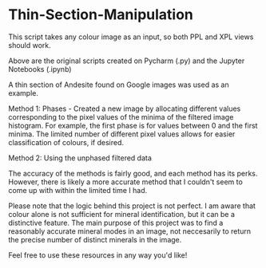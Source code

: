 # Thin-Section-Manipulation

This script takes any colour image as an input, so both PPL and XPL views should work. 

Above are the original scripts created on Pycharm (.py) and the Jupyter Notebooks (.ipynb)

A thin section of Andesite found on Google images was used as an example. 

Method 1: Phases - Created a new image by allocating different values corresponding to the pixel values of the minima of the filtered image histogram. For example, the first phase is for values between 0 and the first minima. The limited number of different pixel values allows for easier classification of colours, if desired.

Method 2: Using the unphased filtered data

The accuracy of the methods is fairly good, and each method has its perks. However, there is likely a more accurate method that I couldn't seem to come up with within the limited time I had. 

Please note that the logic behind this project is not perfect. I am aware that colour alone is not sufficient for mineral identification, but it can be a distinctive feature. The main purpose of this project was to find a reasonably accurate mineral modes in an image, not neccesarily to return the precise number of distinct minerals in the image.

Feel free to use these resources in any way you'd like!
